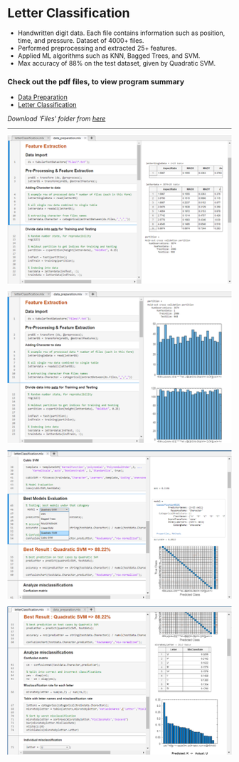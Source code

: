 # Letter Classification

- Handwritten digit data. Each file contains information such as position, time, and pressure. Dataset of 4000+ files.
- Performed preprocessing and extracted 25+ features.
- Applied ML algorithms such as KNN, Bagged Trees, and SVM.
- Max accuracy of 88% on the test dataset, given by Quadratic SVM.

### Check out the pdf files, to view program summary
- [Data Preparation](https://github.com/Phantom-fs/Projects/blob/main/Letter%20Classification/Data%20Preparation.pdf)
- [Letter Classification](https://github.com/Phantom-fs/Projects/blob/main/Letter%20Classification/Letter%20Classification.pdf)

*Download 'Files' folder from [here](https://drive.google.com/drive/folders/19G5SrOzyeAsUADwVyXunrUCaajSc4vji?usp=drive_link)*

----
<p align="center">
  <img align="center" src="https://github.com/Phantom-fs/Media/blob/main/MATLAB/Letter%20Classification/A.png">
  <br><br>
  <img align="center" src="https://github.com/Phantom-fs/Media/blob/main/MATLAB/Letter%20Classification/B.png">
  <br><br>
  <img align="center" src="https://github.com/Phantom-fs/Media/blob/main/MATLAB/Letter%20Classification/C.png">
  <br><br>
  <img align="center" src="https://github.com/Phantom-fs/Media/blob/main/MATLAB/Letter%20Classification/D.png">
</p>
